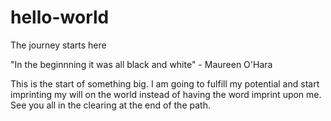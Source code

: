# hello-world
The journey starts here

"In the beginnning it was all black and white" - Maureen O'Hara

This is the start of something big. 
I am going to fulfill my potential and start imprinting my will on the world instead of having the word imprint upon me.
See you all in the clearing at the end of the path.
